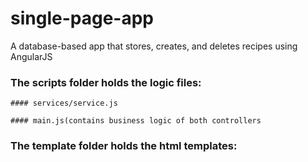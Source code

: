 # single-page-app
A database-based app that stores, creates, and deletes recipes using AngularJS

### The scripts folder holds the logic files: 
    #### services/service.js
  
    #### main.js(contains business logic of both controllers
  
  
  
  
 
### The template folder holds the html templates:

  
